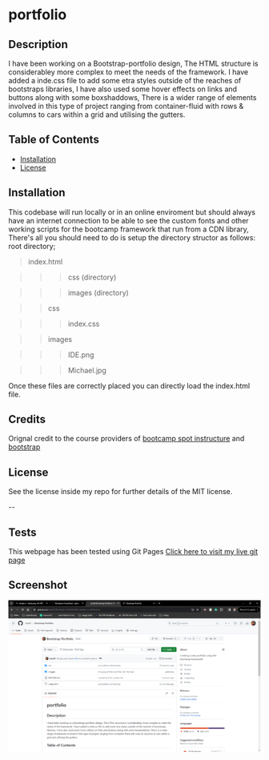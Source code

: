 # portfolio

## Description 

I have been working on a Bootstrap-portfolio design,
The HTML structure is considerabley more complex to meet the needs of the framework.
I have added a inde.css file to add some etra styles outside of the reaches of bootstraps libraries,
I have also used some hover effects on links and buttons along with some boxshaddows,
There is a wider range of elements involved in this type of project ranging from container-fluid with rows & columns to cars within a grid and utilising the gutters.

## Table of Contents

* [Installation](#installation)
* [License](#license)


## Installation

This codebase will run locally or in an online enviroment but should always have an internet connection to be able to see the custom fonts and other working scripts for the bootcamp framework that run from a CDN library, 
There's all you should need to do is setup the directory structor as follows:
root directory;
> index.html

>>> css (directory)


>>> images (directory)


>> css


>>> index.css


>> images


>>> IDE.png


>>> Michael.jpg

Once these files are correctly placed you can directly load the index.html file.

## Credits

Orignal credit to the course providers of [bootcamp spot instructure](https://bootcampspot.instructure.com/) and [bootstrap](https://getbootstrap.com)

## License

See the license inside my repo for further details of the MIT license.

--

## Tests

This webpage has been tested using Git Pages [Click here to visit my live  git page](https://baxt01.github.io/Bootstrap-Portfolio/)

## Screenshot

![alt text](https://github.com/baxt01/Bootstrap-Portfolio/blob/main/images/screenshot.png "screenshot of my repo")

